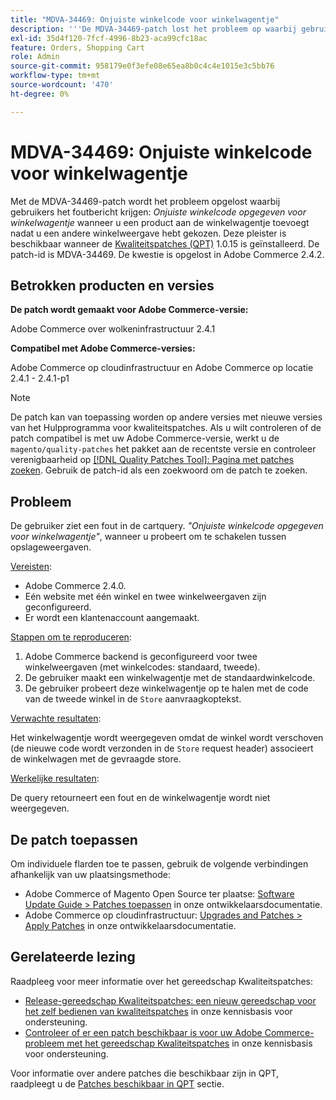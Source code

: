 ```yaml
---
title: "MDVA-34469: Onjuiste winkelcode voor winkelwagentje"
description: '''De MDVA-34469-patch lost het probleem op waarbij gebruikers het foutbericht krijgen: *Onjuiste winkelcode opgegeven voor winkelwagentje* wanneer een product aan het winkelwagentje wordt toegevoegd na het schakelen van de winkelweergaven. Deze patch is beschikbaar wanneer [Quality Patches Tool (QPT)] (https://devdocs.magento.com/guides/v2.4/comp-mgr/patching.html#mqp) 1.0.15 is geïnstalleerd. De patch-id is MDVA-34469. Dit probleem is opgelost in Adobe Commerce 2.4.2. "'
exl-id: 35d4f120-7fcf-4996-8b23-aca99cfc18ac
feature: Orders, Shopping Cart
role: Admin
source-git-commit: 958179e0f3efe08e65ea8b0c4c4e1015e3c5bb76
workflow-type: tm+mt
source-wordcount: '470'
ht-degree: 0%

---
```


# MDVA-34469: Onjuiste winkelcode voor winkelwagentje

Met de MDVA-34469-patch wordt het probleem opgelost waarbij gebruikers het foutbericht krijgen: *Onjuiste winkelcode opgegeven voor winkelwagentje* wanneer u een product aan de winkelwagentje toevoegt nadat u een andere winkelweergave hebt gekozen. Deze pleister is beschikbaar wanneer de [Kwaliteitspatches (QPT)](https://devdocs.magento.com/guides/v2.4/comp-mgr/patching.html#mqp) 1.0.15 is geïnstalleerd. De patch-id is MDVA-34469. De kwestie is opgelost in Adobe Commerce 2.4.2.

## Betrokken producten en versies

**De patch wordt gemaakt voor Adobe Commerce-versie:**

Adobe Commerce over wolkeninfrastructuur 2.4.1

**Compatibel met Adobe Commerce-versies:**

Adobe Commerce op cloudinfrastructuur en Adobe Commerce op locatie 2.4.1 - 2.4.1-p1

>[!NOTE]
>
>De patch kan van toepassing worden op andere versies met nieuwe versies van het Hulpprogramma voor kwaliteitspatches. Als u wilt controleren of de patch compatibel is met uw Adobe Commerce-versie, werkt u de `magento/quality-patches` het pakket aan de recentste versie en controleer verenigbaarheid op [[!DNL Quality Patches Tool]: Pagina met patches zoeken](https://devdocs.magento.com/quality-patches/tool.html#patch-grid). Gebruik de patch-id als een zoekwoord om de patch te zoeken.

## Probleem

De gebruiker ziet een fout in de cartquery. *&quot;Onjuiste winkelcode opgegeven voor winkelwagentje&quot;*, wanneer u probeert om te schakelen tussen opslageweergaven.

<u>Vereisten</u>:

* Adobe Commerce 2.4.0.
* Eén website met één winkel en twee winkelweergaven zijn geconfigureerd.
* Er wordt een klantenaccount aangemaakt.

<u>Stappen om te reproduceren</u>:

1. Adobe Commerce backend is geconfigureerd voor twee winkelweergaven (met winkelcodes: standaard, tweede).
1. De gebruiker maakt een winkelwagentje met de standaardwinkelcode.
1. De gebruiker probeert deze winkelwagentje op te halen met de code van de tweede winkel in de `Store` aanvraagkoptekst.

<u>Verwachte resultaten</u>:

Het winkelwagentje wordt weergegeven omdat de winkel wordt verschoven (de nieuwe code wordt verzonden in de `Store` request header) associeert de winkelwagen met de gevraagde store.

<u>Werkelijke resultaten</u>:

De query retourneert een fout en de winkelwagentje wordt niet weergegeven.

## De patch toepassen

Om individuele flarden toe te passen, gebruik de volgende verbindingen afhankelijk van uw plaatsingsmethode:

* Adobe Commerce of Magento Open Source ter plaatse: [Software Update Guide > Patches toepassen](https://devdocs.magento.com/guides/v2.4/comp-mgr/patching/mqp.html) in onze ontwikkelaarsdocumentatie.
* Adobe Commerce op cloudinfrastructuur: [Upgrades and Patches > Apply Patches](https://devdocs.magento.com/cloud/project/project-patch.html) in onze ontwikkelaarsdocumentatie.

## Gerelateerde lezing

Raadpleeg voor meer informatie over het gereedschap Kwaliteitspatches:

* [Release-gereedschap Kwaliteitspatches: een nieuw gereedschap voor het zelf bedienen van kwaliteitspatches](/help/announcements/adobe-commerce-announcements/magento-quality-patches-released-new-tool-to-self-serve-quality-patches.md) in onze kennisbasis voor ondersteuning.
* [Controleer of er een patch beschikbaar is voor uw Adobe Commerce-probleem met het gereedschap Kwaliteitspatches](/help/support-tools/patches-available-in-qpt-tool/check-patch-for-magento-issue-with-magento-quality-patches.md) in onze kennisbasis voor ondersteuning.

Voor informatie over andere patches die beschikbaar zijn in QPT, raadpleegt u de [Patches beschikbaar in QPT](https://support.magento.com/hc/en-us/sections/360010506631-Patches-available-in-QPT-tool-) sectie.
